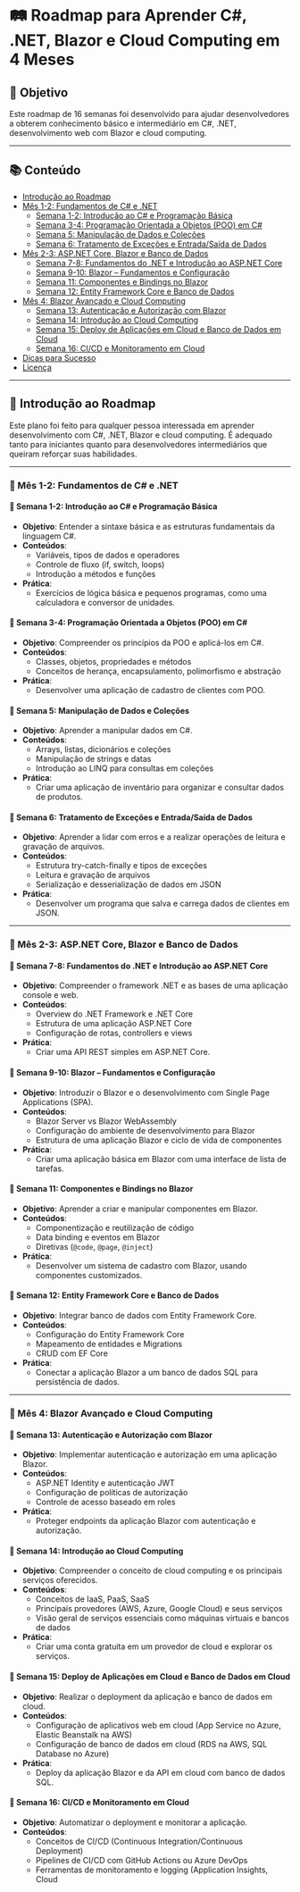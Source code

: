 # 🛤️ Roadmap para Aprender C#, .NET, Blazor e Cloud Computing em 4 Meses

## 🎯 Objetivo
Este roadmap de 16 semanas foi desenvolvido para ajudar desenvolvedores a obterem conhecimento básico e intermediário em C#, .NET, desenvolvimento web com Blazor e cloud computing.

---

## 📚 Conteúdo
- [Introdução ao Roadmap](#introdução-ao-roadmap)
- [Mês 1-2: Fundamentos de C# e .NET](#mês-1-2-fundamentos-de-c-e-net)
  - [Semana 1-2: Introdução ao C# e Programação Básica](#semana-1-2-introdução-ao-c-e-programação-básica)
  - [Semana 3-4: Programação Orientada a Objetos (POO) em C#](#semana-3-4-programação-orientada-a-objetos-poo-em-c)
  - [Semana 5: Manipulação de Dados e Coleções](#semana-5-manipulação-de-dados-e-coleções)
  - [Semana 6: Tratamento de Exceções e Entrada/Saída de Dados](#semana-6-tratamento-de-exceções-e-entradasaída-de-dados)
- [Mês 2-3: ASP.NET Core, Blazor e Banco de Dados](#mês-2-3-aspnet-core-blazor-e-banco-de-dados)
  - [Semana 7-8: Fundamentos do .NET e Introdução ao ASP.NET Core](#semana-7-8-fundamentos-do-net-e-introdução-ao-aspnet-core)
  - [Semana 9-10: Blazor – Fundamentos e Configuração](#semana-9-10-blazor--fundamentos-e-configuração)
  - [Semana 11: Componentes e Bindings no Blazor](#semana-11-componentes-e-bindings-no-blazor)
  - [Semana 12: Entity Framework Core e Banco de Dados](#semana-12-entity-framework-core-e-banco-de-dados)
- [Mês 4: Blazor Avançado e Cloud Computing](#mês-4-blazor-avançado-e-cloud-computing)
  - [Semana 13: Autenticação e Autorização com Blazor](#semana-13-autenticação-e-autorização-com-blazor)
  - [Semana 14: Introdução ao Cloud Computing](#semana-14-introdução-ao-cloud-computing)
  - [Semana 15: Deploy de Aplicações em Cloud e Banco de Dados em Cloud](#semana-15-deploy-de-aplicações-em-cloud-e-banco-de-dados-em-cloud)
  - [Semana 16: CI/CD e Monitoramento em Cloud](#semana-16-cicd-e-monitoramento-em-cloud)
- [Dicas para Sucesso](#dicas-para-sucesso)
- [Licença](#licença)

---

## 🧭 Introdução ao Roadmap
Este plano foi feito para qualquer pessoa interessada em aprender desenvolvimento com C#, .NET, Blazor e cloud computing. É adequado tanto para iniciantes quanto para desenvolvedores intermediários que queiram reforçar suas habilidades.

---

### 📆 Mês 1-2: Fundamentos de C# e .NET

#### 📅 Semana 1-2: Introdução ao C# e Programação Básica
- **Objetivo**: Entender a sintaxe básica e as estruturas fundamentais da linguagem C#.
- **Conteúdos**:
  - Variáveis, tipos de dados e operadores
  - Controle de fluxo (if, switch, loops)
  - Introdução a métodos e funções
- **Prática**:
  - Exercícios de lógica básica e pequenos programas, como uma calculadora e conversor de unidades.

#### 📅 Semana 3-4: Programação Orientada a Objetos (POO) em C#
- **Objetivo**: Compreender os princípios da POO e aplicá-los em C#.
- **Conteúdos**:
  - Classes, objetos, propriedades e métodos
  - Conceitos de herança, encapsulamento, polimorfismo e abstração
- **Prática**:
  - Desenvolver uma aplicação de cadastro de clientes com POO.

#### 📅 Semana 5: Manipulação de Dados e Coleções
- **Objetivo**: Aprender a manipular dados em C#.
- **Conteúdos**:
  - Arrays, listas, dicionários e coleções
  - Manipulação de strings e datas
  - Introdução ao LINQ para consultas em coleções
- **Prática**:
  - Criar uma aplicação de inventário para organizar e consultar dados de produtos.

#### 📅 Semana 6: Tratamento de Exceções e Entrada/Saída de Dados
- **Objetivo**: Aprender a lidar com erros e a realizar operações de leitura e gravação de arquivos.
- **Conteúdos**:
  - Estrutura try-catch-finally e tipos de exceções
  - Leitura e gravação de arquivos
  - Serialização e desserialização de dados em JSON
- **Prática**:
  - Desenvolver um programa que salva e carrega dados de clientes em JSON.

---

### 📆 Mês 2-3: ASP.NET Core, Blazor e Banco de Dados

#### 📅 Semana 7-8: Fundamentos do .NET e Introdução ao ASP.NET Core
- **Objetivo**: Compreender o framework .NET e as bases de uma aplicação console e web.
- **Conteúdos**:
  - Overview do .NET Framework e .NET Core
  - Estrutura de uma aplicação ASP.NET Core
  - Configuração de rotas, controllers e views
- **Prática**:
  - Criar uma API REST simples em ASP.NET Core.

#### 📅 Semana 9-10: Blazor – Fundamentos e Configuração
- **Objetivo**: Introduzir o Blazor e o desenvolvimento com Single Page Applications (SPA).
- **Conteúdos**:
  - Blazor Server vs Blazor WebAssembly
  - Configuração do ambiente de desenvolvimento para Blazor
  - Estrutura de uma aplicação Blazor e ciclo de vida de componentes
- **Prática**:
  - Criar uma aplicação básica em Blazor com uma interface de lista de tarefas.

#### 📅 Semana 11: Componentes e Bindings no Blazor
- **Objetivo**: Aprender a criar e manipular componentes em Blazor.
- **Conteúdos**:
  - Componentização e reutilização de código
  - Data binding e eventos em Blazor
  - Diretivas (`@code`, `@page`, `@inject`)
- **Prática**:
  - Desenvolver um sistema de cadastro com Blazor, usando componentes customizados.

#### 📅 Semana 12: Entity Framework Core e Banco de Dados
- **Objetivo**: Integrar banco de dados com Entity Framework Core.
- **Conteúdos**:
  - Configuração do Entity Framework Core
  - Mapeamento de entidades e Migrations
  - CRUD com EF Core
- **Prática**:
  - Conectar a aplicação Blazor a um banco de dados SQL para persistência de dados.

---

### 📆 Mês 4: Blazor Avançado e Cloud Computing

#### 📅 Semana 13: Autenticação e Autorização com Blazor
- **Objetivo**: Implementar autenticação e autorização em uma aplicação Blazor.
- **Conteúdos**:
  - ASP.NET Identity e autenticação JWT
  - Configuração de políticas de autorização
  - Controle de acesso baseado em roles
- **Prática**:
  - Proteger endpoints da aplicação Blazor com autenticação e autorização.

#### 📅 Semana 14: Introdução ao Cloud Computing
- **Objetivo**: Compreender o conceito de cloud computing e os principais serviços oferecidos.
- **Conteúdos**:
  - Conceitos de IaaS, PaaS, SaaS
  - Principais provedores (AWS, Azure, Google Cloud) e seus serviços
  - Visão geral de serviços essenciais como máquinas virtuais e bancos de dados
- **Prática**:
  - Criar uma conta gratuita em um provedor de cloud e explorar os serviços.

#### 📅 Semana 15: Deploy de Aplicações em Cloud e Banco de Dados em Cloud
- **Objetivo**: Realizar o deployment da aplicação e banco de dados em cloud.
- **Conteúdos**:
  - Configuração de aplicativos web em cloud (App Service no Azure, Elastic Beanstalk na AWS)
  - Configuração de banco de dados em cloud (RDS na AWS, SQL Database no Azure)
- **Prática**:
  - Deploy da aplicação Blazor e da API em cloud com banco de dados SQL.

#### 📅 Semana 16: CI/CD e Monitoramento em Cloud
- **Objetivo**: Automatizar o deployment e monitorar a aplicação.
- **Conteúdos**:
  - Conceitos de CI/CD (Continuous Integration/Continuous Deployment)
  - Pipelines de CI/CD com GitHub Actions ou Azure DevOps
  - Ferramentas de monitoramento e logging (Application Insights, Cloud
